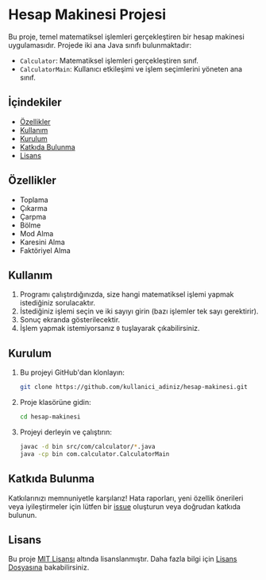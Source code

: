 # Hesap Makinesi Projesi

Bu proje, temel matematiksel işlemleri gerçekleştiren bir hesap makinesi uygulamasıdır. Projede iki ana Java sınıfı bulunmaktadır:

- `Calculator`: Matematiksel işlemleri gerçekleştiren sınıf.
- `CalculatorMain`: Kullanıcı etkileşimi ve işlem seçimlerini yöneten ana sınıf.

## İçindekiler

- [Özellikler](#özellikler)
- [Kullanım](#kullanım)
- [Kurulum](#kurulum)
- [Katkıda Bulunma](#katkıda-bulunma)
- [Lisans](#lisans)

## Özellikler

- Toplama
- Çıkarma
- Çarpma
- Bölme
- Mod Alma
- Karesini Alma
- Faktöriyel Alma

## Kullanım

1. Programı çalıştırdığınızda, size hangi matematiksel işlemi yapmak istediğiniz sorulacaktır.
2. İstediğiniz işlemi seçin ve iki sayıyı girin (bazı işlemler tek sayı gerektirir).
3. Sonuç ekranda gösterilecektir.
4. İşlem yapmak istemiyorsanız `0` tuşlayarak çıkabilirsiniz.

## Kurulum

1. Bu projeyi GitHub'dan klonlayın:
    ```bash
    git clone https://github.com/kullanici_adiniz/hesap-makinesi.git
    ```
2. Proje klasörüne gidin:
    ```bash
    cd hesap-makinesi
    ```
3. Projeyi derleyin ve çalıştırın:
    ```bash
    javac -d bin src/com/calculator/*.java
    java -cp bin com.calculator.CalculatorMain
    ```

## Katkıda Bulunma

Katkılarınızı memnuniyetle karşılarız! Hata raporları, yeni özellik önerileri veya iyileştirmeler için lütfen bir [issue](https://github.com/kullanici_adiniz/hesap-makinesi/issues) oluşturun veya doğrudan katkıda bulunun.

## Lisans

Bu proje [MIT Lisansı](https://opensource.org/licenses/MIT) altında lisanslanmıştır. Daha fazla bilgi için [Lisans Dosyasına](LICENSE) bakabilirsiniz.
